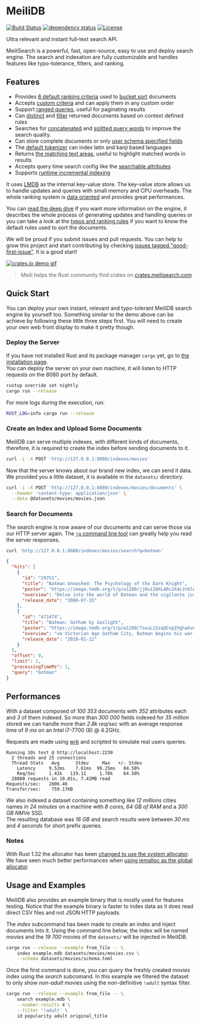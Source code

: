 # MeiliDB

[![Build Status](https://dev.azure.com/thomas0884/thomas/_apis/build/status/meilisearch.MeiliDB?branchName=master)](https://dev.azure.com/thomas0884/thomas/_build/latest?definitionId=1&branchName=master)
[![dependency status](https://deps.rs/repo/github/meilisearch/MeiliDB/status.svg)](https://deps.rs/repo/github/meilisearch/MeiliDB)
[![License](https://img.shields.io/badge/license-commons%20clause-lightgrey)](https://commonsclause.com/)

Ultra relevant and instant full-text search API.

MeiliSearch is a powerful, fast, open-source, easy to use and deploy search engine. The search and indexation are fully customizable and handles features like typo-tolerance, filters, and ranking.

## Features

- Provides [6 default ranking criteria](https://github.com/meilisearch/MeiliDB/blob/dc5c42821e1340e96cb90a3da472264624a26326/meilidb-core/src/criterion/mod.rs#L107-L113) used to [bucket sort](https://en.wikipedia.org/wiki/Bucket_sort) documents
- Accepts [custom criteria](https://github.com/meilisearch/MeiliDB/blob/dc5c42821e1340e96cb90a3da472264624a26326/meilidb-core/src/criterion/mod.rs#L24-L33) and can apply them in any custom order
- Support [ranged queries](https://github.com/meilisearch/MeiliDB/blob/dc5c42821e1340e96cb90a3da472264624a26326/meilidb-core/src/query_builder.rs#L283), useful for paginating results
- Can [distinct](https://github.com/meilisearch/MeiliDB/blob/dc5c42821e1340e96cb90a3da472264624a26326/meilidb-core/src/query_builder.rs#L265-L270) and [filter](https://github.com/meilisearch/MeiliDB/blob/dc5c42821e1340e96cb90a3da472264624a26326/meilidb-core/src/query_builder.rs#L246-L259) returned documents based on context defined rules
- Searches for [concatenated](https://github.com/meilisearch/MeiliDB/pull/164) and [splitted query words](https://github.com/meilisearch/MeiliDB/pull/232) to improve the search quality.
- Can store complete documents or only [user schema specified fields](https://github.com/meilisearch/MeiliDB/blob/dc5c42821e1340e96cb90a3da472264624a26326/meilidb-schema/src/lib.rs#L265-L279)
- The [default tokenizer](https://github.com/meilisearch/MeiliDB/blob/dc5c42821e1340e96cb90a3da472264624a26326/meilidb-tokenizer/src/lib.rs) can index latin and kanji based languages
- Returns [the matching text areas](https://github.com/meilisearch/MeiliDB/blob/dc5c42821e1340e96cb90a3da472264624a26326/meilidb-core/src/lib.rs#L66-L88), useful to highlight matched words in results
- Accepts query time search config like the [searchable attributes](https://github.com/meilisearch/MeiliDB/blob/dc5c42821e1340e96cb90a3da472264624a26326/meilidb-core/src/query_builder.rs#L272-L275)
- Supports [runtime incremental indexing](https://github.com/meilisearch/MeiliDB/blob/dc5c42821e1340e96cb90a3da472264624a26326/meilidb-core/src/store/mod.rs#L143-L173)



It uses [LMDB](https://en.wikipedia.org/wiki/Lightning_Memory-Mapped_Database) as the internal key-value store. The key-value store allows us to handle updates and queries with small memory and CPU overheads. The whole ranking system is [data oriented](https://github.com/meilisearch/MeiliDB/issues/82) and provides great performances.

You can [read the deep dive](deep-dive.md) if you want more information on the engine, it describes the whole process of generating updates and handling queries or you can take a look at the [typos and ranking rules](typos-ranking-rules.md) if you want to know the default rules used to sort the documents.

We will be proud if you submit issues and pull requests. You can help to grow this project and start contributing by checking [issues tagged "good-first-issue"](https://github.com/meilisearch/MeiliDB/issues?q=is%3Aissue+is%3Aopen+label%3A%22good+first+issue%22). It is a good start!

[![crates.io demo gif](misc/crates-io-demo.gif)](https://crates.meilisearch.com)

> Meili helps the Rust community find crates on [crates.meilisearch.com](https://crates.meilisearch.com)



## Quick Start

You can deploy your own instant, relevant and typo-tolerant MeiliDB search engine by yourself too.
Something similar to the demo above can be achieve by following these little three steps first.
You will need to create your own web front display to make it pretty though.

### Deploy the Server

If you have not installed Rust and its package manager `cargo` yet, go to [the installation page](https://www.rust-lang.org/tools/install).<br/>
You can deploy the server on your own machine, it will listen to HTTP requests on the 8080 port by default.

```bash
rustup override set nightly
cargo run --release
```

For more logs during the execution, run:
```bash
RUST_LOG=info cargo run --release
```

### Create an Index and Upload Some Documents

MeiliDB can serve multiple indexes, with different kinds of documents,
therefore, it is required to create the index before sending documents to it.

```bash
curl -i -X POST 'http://127.0.0.1:8080/indexes/movies'
```

Now that the server knows about our brand new index, we can send it data.
We provided you a little dataset, it is available in the `datasets/` directory.

```bash
curl -i -X POST 'http://127.0.0.1:8080/indexes/movies/documents' \
  --header 'content-type: application/json' \
  --data @datasets/movies/movies.json
```

### Search for Documents

The search engine is now aware of our documents and can serve those via our HTTP server again.
The [`jq` command line tool](https://stedolan.github.io/jq/) can greatly help you read the server responses.

```bash
curl 'http://127.0.0.1:8080/indexes/movies/search?q=botman'
```

```json
{
  "hits": [
    {
      "id": "29751",
      "title": "Batman Unmasked: The Psychology of the Dark Knight",
      "poster": "https://image.tmdb.org/t/p/w1280/jjHu128XLARc2k4cJrblAvZe0HE.jpg",
      "overview": "Delve into the world of Batman and the vigilante justice tha",
      "release_date": "2008-07-15"
    },
    {
      "id": "471474",
      "title": "Batman: Gotham by Gaslight",
      "poster": "https://image.tmdb.org/t/p/w1280/7souLi5zqQCnpZVghaXv0Wowi0y.jpg",
      "overview": "ve Victorian Age Gotham City, Batman begins his war on crime",
      "release_date": "2018-01-12"
    }
  ],
  "offset": 0,
  "limit": 2,
  "processingTimeMs": 1,
  "query": "botman"
}
```



## Performances

With a dataset composed of _100 353_ documents with _352_ attributes each and _3_ of them indexed.
So more than _300 000_ fields indexed for _35 million_ stored we can handle more than _2.8k req/sec_ with an average response time of _9 ms_ on an Intel i7-7700 (8) @ 4.2GHz.

Requests are made using [wrk](https://github.com/wg/wrk) and scripted to simulate real users queries.

```
Running 10s test @ http://localhost:2230
  2 threads and 25 connections
  Thread Stats   Avg      Stdev     Max   +/- Stdev
    Latency     9.52ms    7.61ms  99.25ms   84.58%
    Req/Sec     1.41k   119.11     1.78k    64.50%
  28080 requests in 10.01s, 7.42MB read
Requests/sec:   2806.46
Transfer/sec:    759.17KB
```

We also indexed a dataset containing something like _12 millions_ cities names in _24 minutes_ on a machine with _8 cores_, _64 GB of RAM_ and a _300 GB NMVe_ SSD.<br/>
The resulting database was _16 GB_ and search results were between _30 ms_ and _4 seconds_ for short prefix queries.

### Notes

With Rust 1.32 the allocator has been [changed to use the system allocator](https://blog.rust-lang.org/2019/01/17/Rust-1.32.0.html#jemalloc-is-removed-by-default).
We have seen much better performances when [using jemalloc as the global allocator](https://github.com/alexcrichton/jemallocator#documentation).

## Usage and Examples

MeiliDB also provides an example binary that is mostly used for features testing.
Notice that the example binary is faster to index data as it does read direct CSV files and not JSON HTTP payloads.

The _index_ subcommand has been made to create an index and inject documents into it. Using the command line below, the index will be named _movies_ and the _19 700_ movies of the `datasets/` will be injected in MeiliDB.

```bash
cargo run --release --example from_file -- \
    index example.mdb datasets/movies/movies.csv \
    --schema datasets/movies/schema.toml
```

Once the first command is done, you can query the freshly created _movies_ index using the _search_ subcomand. In this example we filtered the dataset to only show _non-adult_ movies using the non-definitive `!adult` syntax filter.

```bash
cargo run --release --example from_file -- \
    search example.mdb \
    --number-results 4 \
    --filter '!adult' \
    id popularity adult original_title
```
